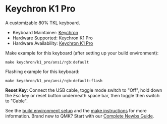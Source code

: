 # Keychron K1 Pro

A customizable 80% TKL keyboard.

* Keyboard Maintainer: [Keychron](https://github.com/keychron)
* Hardware Supported: Keychron K1 Pro
* Hardware Availability: [Keychron K1 Pro](https://drive.google.com/file/d/132Qd8etzeb0t0GjfxGxMZ2h9Irr-XUj_/view?usp=share_link)

Make example for this keyboard (after setting up your build environment):

    make keychron/k1_pro/ansi/rgb:default

Flashing example for this keyboard:

    make keychron/k1_pro/ansi/rgb:default:flash

**Reset Key**: Connect the USB cable, toggle mode switch to "Off", hold down the *Esc* key or reset button underneath space bar, then toggle then switch to "Cable".

See the [build environment setup](https://docs.qmk.fm/#/getting_started_build_tools) and the [make instructions](https://docs.qmk.fm/#/getting_started_make_guide) for more information. Brand new to QMK? Start with our [Complete Newbs Guide](https://docs.qmk.fm/#/newbs).
